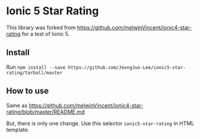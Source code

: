 # Ionic 5 Star Rating

This library was forked from https://github.com/melwinVincent/ionic4-star-rating for a test of Ionic 5.

## Install

Run `npm install --save https://github.com/JeongJun-Lee/ionic5-star-rating/tarball/master`

## How to use

Same as https://github.com/melwinVincent/ionic4-star-rating/blob/master/README.md

But, there is only one change. Use this selector `ionic5-star-rating` in HTML template.
